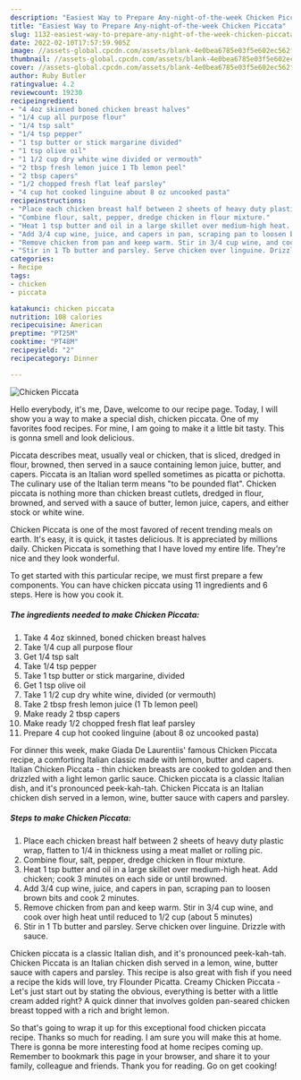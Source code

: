 ```yaml
---
description: "Easiest Way to Prepare Any-night-of-the-week Chicken Piccata"
title: "Easiest Way to Prepare Any-night-of-the-week Chicken Piccata"
slug: 1132-easiest-way-to-prepare-any-night-of-the-week-chicken-piccata
date: 2022-02-10T17:57:59.905Z
image: //assets-global.cpcdn.com/assets/blank-4e0bea6785e03f5e602ec562f230caae08da540cada707380b4fe1bbebba43da.png
thumbnail: //assets-global.cpcdn.com/assets/blank-4e0bea6785e03f5e602ec562f230caae08da540cada707380b4fe1bbebba43da.png
cover: //assets-global.cpcdn.com/assets/blank-4e0bea6785e03f5e602ec562f230caae08da540cada707380b4fe1bbebba43da.png
author: Ruby Butler
ratingvalue: 4.2
reviewcount: 19230
recipeingredient:
- "4 4oz skinned boned chicken breast halves"
- "1/4 cup all purpose flour"
- "1/4 tsp salt"
- "1/4 tsp pepper"
- "1 tsp butter or stick margarine divided"
- "1 tsp olive oil"
- "1 1/2 cup dry white wine divided or vermouth"
- "2 tbsp fresh lemon juice 1 Tb lemon peel"
- "2 tbsp capers"
- "1/2 chopped fresh flat leaf parsley"
- "4 cup hot cooked linguine about 8 oz uncooked pasta"
recipeinstructions:
- "Place each chicken breast half between 2 sheets of heavy duty plastic wrap, flatten to 1/4 in thickness using a meat mallet or rolling pic."
- "Combine flour, salt, pepper, dredge chicken in flour mixture."
- "Heat 1 tsp butter and oil in a large skillet over medium-high heat. Add chicken; cook 3 minutes on each side or until browned."
- "Add 3/4 cup wine, juice, and capers in pan, scraping pan to loosen brown bits and cook 2 minutes."
- "Remove chicken from pan and keep warm. Stir in 3/4 cup wine, and cook over high heat until reduced to 1/2 cup (about 5 minutes)"
- "Stir in 1 Tb butter and parsley. Serve chicken over linguine. Drizzle with sauce."
categories:
- Recipe
tags:
- chicken
- piccata

katakunci: chicken piccata 
nutrition: 108 calories
recipecuisine: American
preptime: "PT25M"
cooktime: "PT48M"
recipeyield: "2"
recipecategory: Dinner

---
```



![Chicken Piccata](//assets-global.cpcdn.com/assets/blank-4e0bea6785e03f5e602ec562f230caae08da540cada707380b4fe1bbebba43da.png)

Hello everybody, it's me, Dave, welcome to our recipe page. Today, I will show you a way to make a special dish, chicken piccata. One of my favorites food recipes. For mine, I am going to make it a little bit tasty. This is gonna smell and look delicious.

Piccata describes meat, usually veal or chicken, that is sliced, dredged in flour, browned, then served in a sauce containing lemon juice, butter, and capers. Piccata is an Italian word spelled sometimes as picatta or pichotta. The culinary use of the Italian term means &#34;to be pounded flat&#34;. Chicken piccata is nothing more than chicken breast cutlets, dredged in flour, browned, and served with a sauce of butter, lemon juice, capers, and either stock or white wine.

Chicken Piccata is one of the most favored of recent trending meals on earth. It's easy, it is quick, it tastes delicious. It is appreciated by millions daily. Chicken Piccata is something that I have loved my entire life. They're nice and they look wonderful.


To get started with this particular recipe, we must first prepare a few components. You can have chicken piccata using 11 ingredients and 6 steps. Here is how you cook it.

<!--inarticleads1-->

##### The ingredients needed to make Chicken Piccata:

1. Take 4 4oz skinned, boned chicken breast halves
1. Take 1/4 cup all purpose flour
1. Get 1/4 tsp salt
1. Take 1/4 tsp pepper
1. Take 1 tsp butter or stick margarine, divided
1. Get 1 tsp olive oil
1. Take 1 1/2 cup dry white wine, divided (or vermouth)
1. Take 2 tbsp fresh lemon juice (1 Tb lemon peel)
1. Make ready 2 tbsp capers
1. Make ready 1/2 chopped fresh flat leaf parsley
1. Prepare 4 cup hot cooked linguine (about 8 oz uncooked pasta)


For dinner this week, make Giada De Laurentiis&#39; famous Chicken Piccata recipe, a comforting Italian classic made with lemon, butter and capers. Italian Chicken Piccata - thin chicken breasts are cooked to golden and then drizzled with a light lemon garlic sauce. Chicken piccata is a classic Italian dish, and it&#39;s pronounced peek-kah-tah. Chicken Piccata is an Italian chicken dish served in a lemon, wine, butter sauce with capers and parsley. 

<!--inarticleads2-->

##### Steps to make Chicken Piccata:

1. Place each chicken breast half between 2 sheets of heavy duty plastic wrap, flatten to 1/4 in thickness using a meat mallet or rolling pic.
1. Combine flour, salt, pepper, dredge chicken in flour mixture.
1. Heat 1 tsp butter and oil in a large skillet over medium-high heat. Add chicken; cook 3 minutes on each side or until browned.
1. Add 3/4 cup wine, juice, and capers in pan, scraping pan to loosen brown bits and cook 2 minutes.
1. Remove chicken from pan and keep warm. Stir in 3/4 cup wine, and cook over high heat until reduced to 1/2 cup (about 5 minutes)
1. Stir in 1 Tb butter and parsley. Serve chicken over linguine. Drizzle with sauce.


Chicken piccata is a classic Italian dish, and it&#39;s pronounced peek-kah-tah. Chicken Piccata is an Italian chicken dish served in a lemon, wine, butter sauce with capers and parsley. This recipe is also great with fish if you need a recipe the kids will love, try Flounder Picatta. Creamy Chicken Piccata - Let&#39;s just start out by stating the obvious, everything is better with a little cream added right? A quick dinner that involves golden pan-seared chicken breast topped with a rich and bright lemon. 

So that's going to wrap it up for this exceptional food chicken piccata recipe. Thanks so much for reading. I am sure you will make this at home. There is gonna be more interesting food at home recipes coming up. Remember to bookmark this page in your browser, and share it to your family, colleague and friends. Thank you for reading. Go on get cooking!
